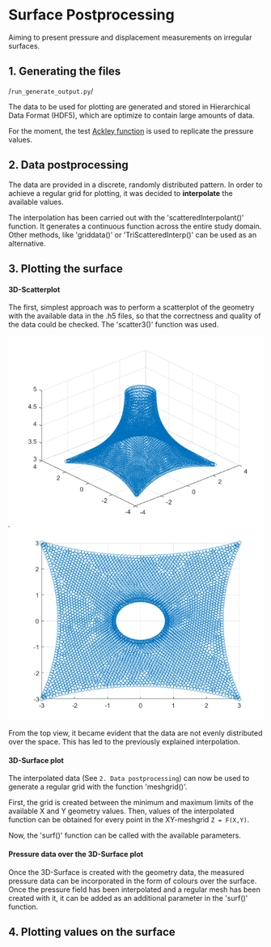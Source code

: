 # Surface Postprocessing
Aiming to present pressure and displacement measurements on irregular surfaces.

## 1. Generating the files
/`run_generate_output.py`/

The data to be used for plotting are generated and stored in Hierarchical Data Format (HDF5), which are optimize to contain large amounts of data.

For the moment, the test [Ackley function](https://en.wikipedia.org/wiki/Test_functions_for_optimization) is used to replicate the pressure values.

## 2. Data postprocessing
The data are provided in a discrete, randomly distributed pattern. In order to achieve a regular grid for plotting, it was decided to **interpolate** the available values.

The interpolation has been carried out with the 'scatteredInterpolant()' function. It generates a continuous function across the entire study domain. Other methods, like 'griddata()' or 'TriScatteredInterp()' can be used as an alternative. 

## 3. Plotting the surface
#### 3D-Scatterplot
The first, simplest approach was to perform a scatterplot of the geometry with the available data in the .h5 files, so that the correctness and quality of the data could be checked. The 'scatter3()' function was used.

![Cone_scatterplot](Plots/Scatterplot_cone.png)
![Cone_scatterplot top_view)](Plots/Scatterplot_cone2.png)

From the top view, it became evident that the data are not evenly distributed over the space. This has led to the previously explained interpolation.

#### 3D-Surface plot
The interpolated data (See `2. Data postprocessing`) can now be used to generate a regular grid with the function 'meshgrid()'. 

First, the grid is created between the minimum and maximum limits of the available X and Y geometry values. Then, values of the interpolated function can be obtained for every point in the XY-meshgrid `Z = F(X,Y)`.

Now, the 'surf()' function can be called with the available parameters.

#### Pressure data over the 3D-Surface plot
Once the 3D-Surface is created with the geometry data, the measured pressure data can be incorporated in the form of colours over the surface. Once the pressure field has been interpolated and a regular mesh has been created with it, it can be added as an additional parameter in the 'surf()' function.

## 4. Plotting values on the surface
